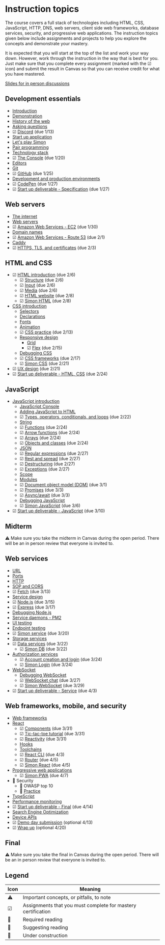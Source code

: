 # Instruction topics

The course covers a full stack of technologies including HTML, CSS, JavaScript, HTTP, DNS, web servers, client side web frameworks, database services, security, and progressive web applications. The instruction topics given below include assignments and projects to help you explore the concepts and demonstrate your mastery.

It is expected that you will start at the top of the list and work your way down. However, work through the instruction in the way that is best for you. Just make sure that you complete every assignment (marked with the ☑ icon) and submit the result in Canvas so that you can receive credit for what you have mastered.

[Slides for in person discussions](slides/slides.md)

## Development essentials

- [Introduction](essentials/introduction/introduction.md)
- [Demonstration](essentials/demo/demo.md)
- [History of the web](essentials/history/history.md)
- [Asking questions](essentials/askingQuestions/askingQuestions.md)
- ☑ [Discord](essentials/discord/discord.md) (due 1/13)
- [Start up application](essentials/startUp/startUp.md)
- [Let's play Simon](essentials/simon/simon.md)
- [Pair programming](essentials/pairProgramming/pairProgramming.md)
- [Technology stack](essentials/techStack/techStack.md)
- ☑ [The Console](essentials/console/console.md) (due 1/20)
- [Editors](essentials/editors/editors.md)
- [Git](essentials/git/git.md)
- ☑ [GitHub](essentials/gitHub/gitHub.md) (due 1/25)
- [Development and production environments](essentials/devAndProd/devAndProd.md)
- ☑ [CodePen](essentials/codePen/codepen.md) (due 1/27)
- ☑ [Start up deliverable - Specification](essentials/startUpSpec/startUpSpec.md) (due 1/27)

## Web servers

- [The internet](webServers/internet/internet.md)
- [Web servers](webServers/webServers/webServers.md)
- ☑ [Amazon Web Services - EC2](webServers/amazonWebServicesEc2/amazonWebServicesEc2.md) (due 1/30)
- [Domain names](webServers/domainNames/domainNames.md)
- ☑ [Amazon Web Services - Route 53](webServers/amazonWebServicesRoute53/amazonWebServicesRoute53.md) (due 2/1)
- [Caddy](webServers/caddy/caddy.md)
- ☑ [HTTPS, TLS, and certificates](webServers/https/https.md) (due 2/3)

## HTML and CSS

- ☑ [HTML introduction](html/introduction/introduction.md) (due 2/6)
  - ☑ [Structure](html/structure/structure.md) (due 2/6)
  - ☑ [Input](html/input/input.md) (due 2/6)
  - ☑ [Media](html/media/media.md) (due 2/6)
  - ☑ [HTML website](html/website/website.md) (due 2/8)
  - ☑ [Simon HTML](simon/simon-html/simon-html.md) (due 2/8)
- [CSS introduction](css/introduction/introduction.md)
  - [Selectors](css/selectors/selectors.md)
  - [Declarations](css/declarations/declarations.md)
  - [Fonts](css/fonts/fonts.md)
  - [Animation](css/animation/animation.md)
  - ☑ [CSS practice](css/practice/practice.md) (due 2/13)
  - [Responsive design](css/responsive/responsive.md)
    - [Grid](css/grid/grid.md)
    - ☑ [Flex](css/flexbox/flexbox.md) (due 2/15)
  - [Debugging CSS](css/debuggingCss/debuggingCss.md)
  - ☑ [CSS frameworks](css/frameworks/frameworks.md) (due 2/17)
  - ☑ [Simon CSS](simon/simon-css/simon-css.md) (due 2/21)
- ☑ [UX design](uxdesign/uxdesign.md) (due 2/21)
- ☑ [Start up deliverable - HTML, CSS](css/startUpHtmlCss/startUpHtmlCss.md) (due 2/24)

## JavaScript

- [JavaScript introduction](javascript/introduction/introduction.md)
  - [JavaScript Console](javascript/console/console.md)
  - [Adding JavaScript to HTML](javascript/addingToHtml/addingToHtml.md)
  - ☑ [Types, operators, conditionals, and loops](javascript/typeConstruct/typeConstruct.md) (due 2/22)
  - [String](javascript/string/string.md)
  - ☑ [Functions](javascript/functions/functions.md) (due 2/24)
  - ☑ [Arrow functions](javascript/arrow/arrow.md) (due 2/24)
  - ☑ [Arrays](javascript/array/array.md) (due 2/24)
  - ☑ [Objects and classes](javascript/objectClasses/objectClasses.md) (due 2/24)
  - [JSON](javascript/json/json.md)
  - ☑ [Regular expressions](javascript/regularExpressions/regularExpressions.md) (due 2/27)
  - ☑ [Rest and spread](javascript/restSpread/restSpread.md) (due 2/27)
  - ☑ [Destructuring](javascript/destructuring/destructuring.md) (due 2/27)
  - ☑ [Exceptions](javascript/exceptions/exceptions.md) (due 2/27)
  - [Scope](javascript/scope/scope.md)
  - [Modules](javascript/modules/modules.md)
  - ☑ [Document object model (DOM)](javascript/dom/dom.md) (due 3/1)
  - ☑ [Promises](javascript/promises/promises.md) (due 3/3)
  - ☑ [Async/await](javascript/asyncAwait/asyncAwait.md) (due 3/3)
  - [Debugging JavaScript](javascript/debuggingJavascript/debuggingJavascript.md)
  - ☑ [Simon JavaScript](simon/simon-javascript/simon-javascript.md) (due 3/6)
- ☑ [Start up deliverable - JavaScript](javascript/startUpJavascript/startUpJavascript.md) (due 3/10)

## Midterm

⚠ Make sure you take the midterm in Canvas during the open period. There will be an in person review that everyone is invited to.

## Web services

- [URL](webServices/url/url.md)
- [Ports](webServices/ports/ports.md)
- [HTTP](webServices/http/http.md)
- [SOP and CORS](webServices/cors/cors.md)
- ☑ [Fetch](webServices/fetch/fetch.md) (due 3/13)
- [Service design](webServices/design/design.md)
- ☑ [Node.js](webServices/node/node.md) (due 3/15)
- ☑ [Express](webServices/express/express.md) (due 3/17)
- [Debugging Node.js](webServices/debuggingNode/debuggingNode.md)
- [Service daemons - PM2](webServices/pm2/pm2.md)
- [UI testing](webServices/uiTesting/uiTesting.md)
- [Endpoint testing](webServices/endpointTesting/endpointTesting.md)
- ☑ [Simon service](simon/simon-service/simon-service.md) (due 3/20)
- [Storage services](webServices/storageServices/storageServices.md)
- ☑ [Data services](webServices/dataServices/dataServices.md) (due 3/22)
  - ☑ [Simon DB](simon/simon-db/simon-db.md) (due 3/22)
- [Authorization services](webServices/authorizationServices/authorizationServices.md)
  - ☑ [Account creation and login](webServices/login/login.md) (due 3/24)
  - ☑ [Simon Login](simon/simon-login/simon-login.md) (due 3/24)
- [WebSocket](webServices/webSocket/webSocket.md)
  - [Debugging WebSocket](webServices/webSocket/debugging.md)
  - ☑ [WebSocket chat](webServices/webSocket/chat.md) (due 3/27)
  - ☑ [Simon WebSocket](simon/simon-webSocket/simon-webSocket.md) (due 3/29)
- ☑ [Start up deliverable - Service](webServices/startUpService/startUpService.md) (due 4/3)

## Web frameworks, mobile, and security

- [Web frameworks](webFrameworks/introduction/introduction.md)
- [React](webFrameworks/react/introduction/introduction.md)
  - ☑ [Components](webFrameworks/react/components/components.md) (due 3/31)
  - ☑ [Tic-tac-toe tutorial](webFrameworks/react/ticTacToe/ticTacToe.md) (due 3/31)
  - ☑ [Reactivity](webFrameworks/react/reactivity/reactivity.md) (due 3/31)
  - [Hooks](webFrameworks/react/hooks/hooks.md)
  - [Toolchains](webFrameworks/react/toolChains/toolChains.md)
  - ☑ [React CLI](webFrameworks/react/cli/cli.md) (due 4/3)
  - ☑ [Router](webFrameworks/react/router/router.md) (due 4/5)
  - ☑ [Simon React](simon/simon-react/simon-react.md) (due 4/5)
- [Progressive web applications](webFrameworks/pwa/pwa.md)
  - ☑ [Simon PWA](simon/simon-pwa/simon-pwa.md) (due 4/7)
- 🚧 Security
  - 🚧 OWASP top 10
  - 🚧 [Practice](webFrameworks/security/practice/practice.md)
- [TypeScript](webFrameworks/typeScript/typeScript.md)
- [Performance monitoring](webFrameworks/performanceMonitoring/performanceMonditoring.md)
- ☑ [Start up deliverable - Final](webFrameworks/startUpFinal/startUpFinal.md) (due 4/14)
- [Search Engine Optimization](webFrameworks/seo/seo.md)
- [Device APIs](webFrameworks/device/device.md)
- ☑ [Demo day submission](webFrameworks/demoDay/demoDay.md) (optional 4/13)
- ☑ [Wrap up](webFrameworks/wrapUp/wrapUp.md) (optional 4/20)

## Final

⚠ Make sure you take the final in Canvas during the open period. There will be an in person review that everyone is invited to.

## Legend

| Icon | Meaning                                                      |
| ---- | ------------------------------------------------------------ |
| ⚠    | Important concepts, or pitfalls, to note                     |
| ☑    | Assignments that you must complete for mastery certification |
| 🔑   | Required reading                                             |
| 📖   | Suggesting reading                                           |
| 🚧   | Under construction                                           |
